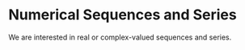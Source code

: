 # Numerical Sequences and Series

We are interested in real or complex-valued sequences and series.



````{tableofcontents}
````
